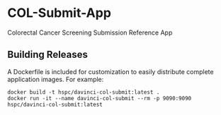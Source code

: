 # COL-Submit-App
Colorectal Cancer Screening Submission Reference App

## Building Releases
A Dockerfile is included for customization to easily distribute complete application images. For example:

    docker build -t hspc/davinci-col-submit:latest .
    docker run -it --name davinci-col-submit --rm -p 9090:9090 hspc/davinci-col-submit:latest